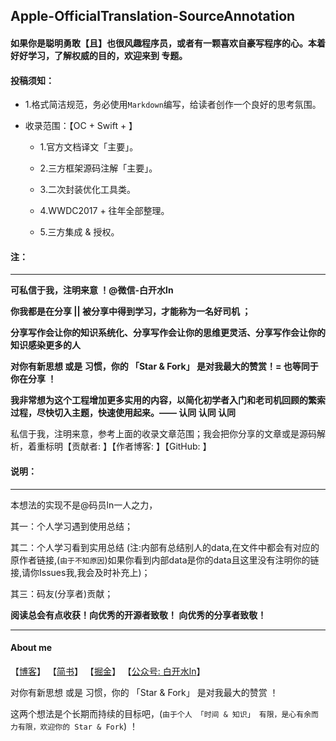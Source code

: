 ## Apple-OfficialTranslation-SourceAnnotation

 
#### 如果你是聪明勇敢【且】也很风趣程序员，或者有一颗喜欢自豪写程序的心。本着好好学习，了解权威的目的，欢迎来到 专题。



#### 投稿须知： 

- 1.格式简洁规范，务必使用`Markdown`编写，给读者创作一个良好的思考氛围。


- 收录范围：【OC + Swift + 】 
  
  - 1.官方文档译文「主要」。 

  - 2.三方框架源码注解「主要」。 

  - 3.二次封装优化工具类。 

  - 4.WWDC2017 + 往年全部整理。
  
  - 5.三方集成 & 授权。

 





#### 注：
***
**可私信于我，注明来意 ！@微信-白开水ln**

**你我都是在分享 || 被分享中得到学习，才能称为一名好司机 ；**

**分享写作会让你的知识系统化、分享写作会让你的思维更灵活、分享写作会让你的知识感染更多的人**

**对你有新思想 或是 习惯，你的 「Star & Fork」 是对我最大的赞赏！= 也等同于你在分享 ！**

**我非常想为这个工程增加更多实用的内容，以简化初学者入门和老司机回顾的繁索过程，尽快切入主题，快速使用起来。—— 认同 认同 认同**

私信于我，注明来意，参考上面的收录文章范围；我会把你分享的文章或是源码解析，着重标明【贡献者: 】【作者博客: 】【GitHub: 】


#### 说明：
***

本想法的实现不是@码员ln一人之力，  

其一：个人学习遇到使用总结；  

其二：个人学习看到实用总结 (注:内部有总结别人的data,在文件中都会有对应的原作者链接,(`由于不知原因`)如果你看到内部data是你的data且这里没有注明你的链接,请你Issues我,我会及时补充上)；  

其三：码友(分享者)贡献；

**阅读总会有点收获！向优秀的开源者致敬！ 向优秀的分享者致敬！**





****
#### About me


【[博客](https://custompbwaters.github.io)】  【[简书](http://www.jianshu.com/u/fd745d76c816)】   【[掘金](https://juejin.im/post/5948b282da2f600067910186)】  【[公众号: 白开水ln](https://github.com/CustomPBWaters/Framework-Annotations-Category)】
 

对你有新思想 或是 习惯，你的 「Star & Fork」 是对我最大的赞赏 ！

这两个想法是个长期而持续的目标吧，(`由于个人 「时间 & 知识」 有限，是心有余而力有限，欢迎你的 Star & Fork`) ！













